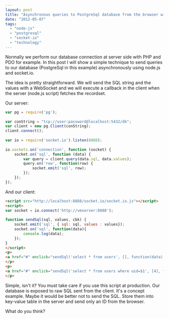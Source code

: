 ```yaml
---
layout: post
title: "Asynchronous queries to PostgreSql database from the browser with node.js and socket.io"
date: "2012-05-07"
tags: 
  - "node-js"
  - "postgresql"
  - "socket-io"
  - "technology"
---
```


Normally we perform our database connection at server side with PHP and PDO for example. In this post I will show a simple technique to send queries to our database (PostgreSql in this example) asynchronously using node.js and socket.io.

The idea is pretty straightforward. We will send the SQL string and the values with a WebSocket and we will execute a callback in the client when the server (node.js script) fetches the recordset.

Our server:

```javascript
var pg = require('pg');
 
var conString = "tcp://user:password@localhost:5432/db";
var client = new pg.Client(conString);
client.connect();
 
var io = require('socket.io').listen(8888);
 
io.sockets.on('connection', function (socket) {
    socket.on('sql', function (data) {
        var query = client.query(data.sql, data.values);
        query.on('row', function(row) {
            socket.emit('sql', row);
        });
    });
});
```

And our client:

```html
<script src="http://localhost:8888/socket.io/socket.io.js"></script>
<script>
var socket = io.connect('http://vmserver:8888');
 
function sendSql(sql, values, cbk) {
    socket.emit('sql', { sql: sql, values : values});
    socket.on('sql', function(data){
        console.log(data);
    });
}
</script>    
<p>
<a href="#" onclick="sendSql('select * from users', [], function(data) {console.log(data);})">select * from users</a>
</p>
<p>
<a href="#" onclick="sendSql('select * from users where uid=$1', [4], function(data) {console.log(data);})">select * from users where uid=$1</a>
</p>
```

Simple, isn't it? You must take care if you use this script at production. Our database is exposed to raw SQL sent from the client. It's a concept example. Maybe it would be better not to send the SQL. Store them into key-value table in the server and send only an ID from the browser.

What do you think?
